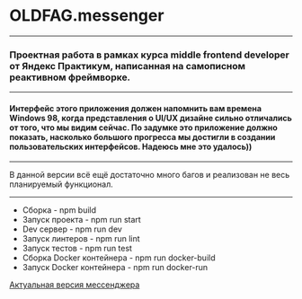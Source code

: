 # OLDFAG.messenger
***
### Проектная работа в рамках курса middle frontend developer от Яндекс Практикум, написанная на самописном реактивном фреймворке.
***
#### Интерфейс этого приложения должен напомнить вам времена Windows 98, когда представления о UI/UX дизайне сильно отличались от того, что мы видим сейчас. По задумке это приложение должно показать, насколько большого прогресса мы достигли в создании пользовательских интерфейсов. Надеюсь мне это удалось))
***
В данной версии всё ещё достаточно много багов и реализован не весь планируемый функционал.
***
* Сборка - npm build
* Запуск проекта - npm run start 
* Dev сервер - npm run dev
* Запуск линтеров - npm run lint
* Запуск тестов - npm run test
* Сборка Docker контейнера - npm run docker-build
* Запуск Docker контейнера - npm run docker-run

[Актуальная версия мессенджера](http://94.158.219.206:3000/)
